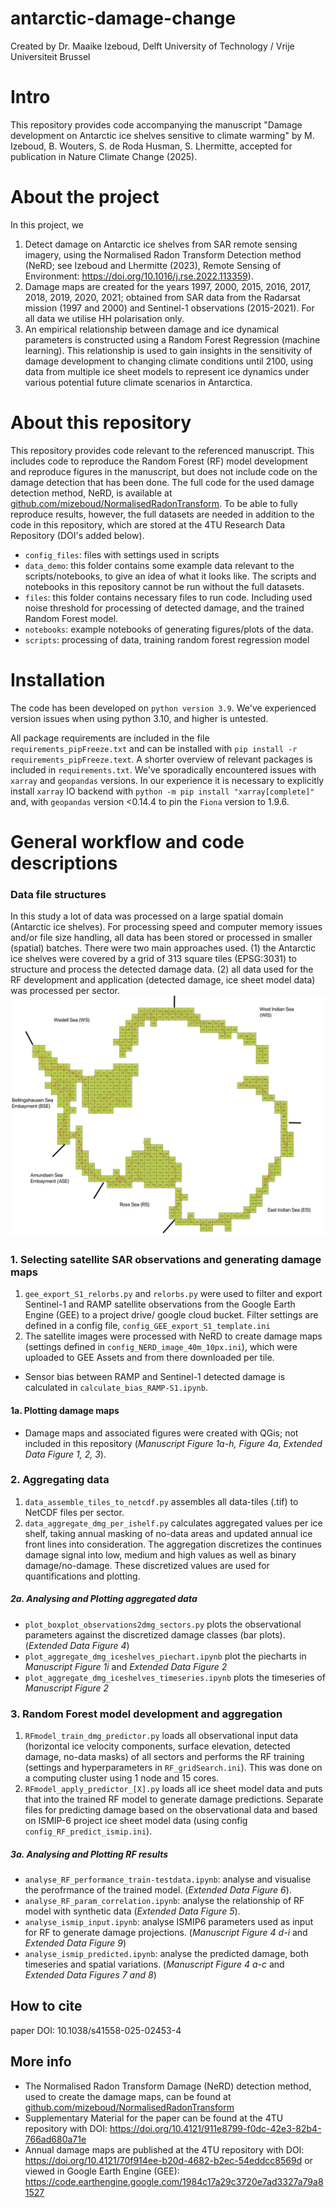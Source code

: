 # antarctic-damage-change
Created by Dr. Maaike Izeboud, Delft University of Technology / Vrije Universiteit Brussel

# Intro
This repository provides code accompanying the manuscript "Damage development on Antarctic ice shelves sensitive to climate warming" by M. Izeboud, B. Wouters, S. de Roda Husman, S. Lhermitte, accepted for publication in Nature Climate Change (2025).


# About the project
In this project, we
1. Detect damage on Antarctic ice shelves from SAR remote sensing imagery, using the Normalised Radon Transform Detection method (NeRD; see Izeboud and Lhermitte (2023), Remote Sensing of Environment: https://doi.org/10.1016/j.rse.2022.113359).
2. Damage maps are created for the years 1997, 2000, 2015, 2016, 2017, 2018, 2019, 2020, 2021; obtained from SAR data from the Radarsat mission (1997 and 2000) and Sentinel-1 observations (2015-2021). For all data we utilise HH polarisation only.
3. An empirical relationship between damage and ice dynamical parameters is constructed using a Random Forest Regression (machine learning). This relationship is used to gain insights in the sensitivity of damage development to changing climate conditions until 2100, using data from multiple ice sheet models to represent ice dynamics under various potential future climate scenarios in Antarctica.

# About this repository
This repository provides code relevant to the referenced manuscript. This includes code to reproduce the Random Forest (RF) model development and reproduce figures in the manuscript, but does not include code on the damage detection that has been done. The full code for the used damage detection method, NeRD, is available at [github.com/mizeboud/NormalisedRadonTransform](https://github.com/mizeboud/NormalisedRadonTransform). To be able to fully reproduce results, however, the full datasets are needed in addition to the code in this repository, which are stored at the 4TU Research Data Repository (DOI's added below).

- `config_files`: files with settings used in scripts
- `data_demo`: this folder contains some example data relevant to the scripts/notebooks, to give an idea of what it looks like. The scripts and notebooks in this repository cannot be run without the full datasets.
- `files`: this folder contains necessary files to run code. Including used noise threshold for processing of detected damage, and the trained Random Forest model.
- `notebooks`: example notebooks of generating figures/plots of the data.
- `scripts`: processing of data, training random forest regression model


# Installation
The code has been developed on ``python version 3.9``. We've experienced version issues when using python 3.10, and higher is untested.

All package requirements are included in the file ``requirements_pipFreeze.txt`` and can be installed with ``pip install -r requirements_pipFreeze.text``. A shorter overview of relevant packages is included in ``requirements.txt``. We've sporadically encountered issues with ``xarray`` and ``geopandas`` versions. In our experience it is necessary to explicitly install ``xarray`` IO backend with ``python -m pip install "xarray[complete]"`` and, with ``geopandas`` version <0.14.4 to pin the ``Fiona`` version to 1.9.6.

# General workflow and code descriptions

### Data file structures
In this study a lot of data was processed on a large spatial domain (Antarctic ice shelves). For processing speed and computer memory issues and/or file size handling, all data has been stored or processed in smaller (spatial) batches. There were two main approaches used. (1) the Antarctic ice shelves were covered by a grid of 313 square tiles (EPSG:3031) to structure and process the detected damage data. (2) all data used for the RF development and application (detected damage, ice sheet model data) was processed per sector.
![alt text](./gridTiles_sectors.png?raw=true)

### 1. Selecting satellite SAR observations and generating damage maps
1. ``gee_export_S1_relorbs.py`` and ``relorbs.py`` were used to filter and export Sentinel-1 and RAMP satellite observations from the Google Earth Engine (GEE) to a project drive/ google cloud bucket. Filter settings are defined in a config file, ``config_GEE_export_S1_template.ini``
2. The satellite images were processed with NeRD to create damage maps (settings defined in ``config_NERD_image_40m_10px.ini``), which were uploaded to GEE Assets and from there downloaded per tile.
* Sensor bias between RAMP and Sentinel-1 detected damage is calculated in ``calculate_bias_RAMP-S1.ipynb``.

#### 1a. Plotting damage maps
* Damage maps and associated figures were created with QGis; not included in this repository (_Manuscript Figure 1a-h, Figure 4a, Extended Data Figure 1, 2, 3_).


### 2. Aggregating data
1. ``data_assemble_tiles_to_netcdf.py`` assembles all data-tiles (.tif) to NetCDF files per sector.
2. ``data_aggregate_dmg_per_ishelf.py`` calculates aggregated values per ice shelf, taking annual masking of no-data areas and updated annual ice front lines into consideration. The aggregation discretizes the continues damage signal into low, medium and high values as well as binary damage/no-damage. These discretized values are used for quantifications and plotting.

##### 2a. Analysing and Plotting aggregated data
* ``plot_boxplot_observations2dmg_sectors.py`` plots the observational parameters against the discretized damage classes (bar plots). (_Extended Data Figure 4_)
* ``plot_aggregate_dmg_iceshelves_piechart.ipynb`` plot the piecharts in _Manuscript Figure 1i_ and _Extended Data Figure 2_
* ``plot_aggregate_dmg_iceshelves_timeseries.ipynb`` plots the timeseries of _Manuscript Figure 2_

### 3. Random Forest model development and aggregation
1. ```RFmodel_train_dmg_predictor.py``` loads all observational input data (horizontal ice velocity components, surface elevation, detected damage, no-data masks) of all sectors and performs the RF training (settings and hyperparameters in ``RF_gridSearch.ini``). This was done on a computing cluster using 1 node and 15 cores.
2. ``RFmodel_apply_predictor_[X].py`` loads all ice sheet model data and puts that into the trained RF model to generate damage predictions. Separate files for predicting damage based on the observational data and based on ISMIP-6 project ice sheet model data (using config ``config_RF_predict_ismip.ini``).

##### 3a. Analysing and Plotting RF results
* ``analyse_RF_performance_train-testdata.ipynb``: analyse and visualise the perofrmance of the trained model. (_Extended Data Figure 6_).
* ``analyse_RF_param_correlation.ipynb``: analyse the relationship of RF model with synthetic data (_Extended Data Figure 5_).
* ``analyse_ismip_input.ipynb``: analyse ISMIP6 parameters used as input for RF to generate damage projections. (_Manuscript Figure 4 d-i_ and _Extended Data Figure 9_)
* ``analyse_ismip_predicted.ipynb``: analyse the predicted damage, both timeseries and spatial variations. (_Manuscript Figure 4 a-c_ and _Extended Data Figures 7 and 8_)


## How to cite
paper DOI: 10.1038/s41558-025-02453-4

## More info

- The Normalised Radon Transform Damage (NeRD) detection method, used to create the damage maps, can be found at  [github.com/mizeboud/NormalisedRadonTransform](https://github.com/mizeboud/NormalisedRadonTransform)
- Supplementary Material for the paper can be found at the 4TU repository with DOI: https://doi.org/10.4121/911e8799-f0dc-42e3-82b4-766ad680a71e
- Annual damage maps are published at the 4TU repository with DOI:  https://doi.org/10.4121/70f914ee-b20d-4682-b2ec-54eddcc8569d or viewed in Google Earth Engine (GEE): https://code.earthengine.google.com/1984c17a29c3720e7ad3327a79a81527

